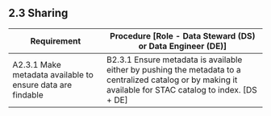 ## **2.3 Sharing**

<table>
    <thead>
        <tr class="header">
            <th><strong>Requirement</strong></th>
            <th><strong>Procedure</strong> [Role - Data Steward (DS) or Data Engineer (DE)]</th>
        </tr>
    </thead>
    <tbody>
        <tr class="odd">
            <td>A2.3.1 Make metadata available to ensure data are findable</td>
            <td>B2.3.1 Ensure metadata is available either by pushing the metadata to a centralized catalog or by making it available for STAC catalog to index. [DS + DE]</td>
        </tr>
    </tbody>
</table>
